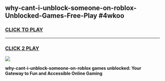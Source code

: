 
## why-cant-i-unblock-someone-on-roblox-Unblocked-Games-Free-Play #4wkoo
<h3>
<a href="https://us.freeplayer.one?title=why-cant-i-unblock-someone-on-roblox&ref=9M">CLICK TO PLAY</a></h3>
<hr>

<h3>
<a href="https://us.freeplayer.one?title=why-cant-i-unblock-someone-on-roblox&ref=9M">CLICK 2 PLAY</a>
  
</h3>

<a href="https://us.freeplayer.one?title=why-cant-i-unblock-someone-on-roblox&ref=9M"><img src="https://clearcache.store/games.png"></a>


**why-cant-i-unblock-someone-on-roblox games unblocked: Your Gateway to Fun and Accessible Online Gaming**
